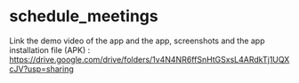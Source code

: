 # schedule_meetings
Link the demo video of the app and the app, screenshots and the app installation file (APK) :
https://drive.google.com/drive/folders/1v4N4NR6ffSnHtGSxsL4ARdkTj1UQXcJV?usp=sharing